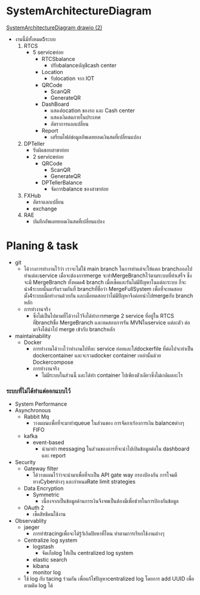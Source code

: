 # SystemArchitectureDiagram
[SystemArchitectureDiagram drawio (2)](https://user-images.githubusercontent.com/93904514/159162938-23dc6c70-1982-4ea9-a70e-f0134aa7a48c.png)
- งานนี้มีทั้งหมด5ระบบ
  1.  RTCS
      - 5 serviceย่อย
        - RTCSbalance
          - ปรับbalanceบัญชีcash center
        - Location
          - รับlocation จาก IOT
        - QRCode
          - ScanQR
          - GenerateQR
        - DashBoard
          - แสดงlocation ของรถ และ Cash center
          - แสดงเงิดสดภายในประเทศ
          - อัตราการแลกเปลี่ยน
        - Report
          - เตรียมไฟล์ข่อมูลอัพเดทยอดเงินสดที่เปลี่ยนแปลง 
  2.  DPTeller
      - รับผิดชอบสาขาย่อย
      - 2 serviceย่อย
         -  QRCode
            - ScanQR
            - GenerateQR
         -  DPTellerBalance
            - จัดการbalance ของสาขาย่อย
  3.  FXHub
      - อัตราแลกเปลี่ยน
      - exchange
  4.  RAE
      - บันทึกอัพเดทยอดเงินสดที่เปลี่ยนแปลง 

# Planing & task
- git
  - ได้วางการทำงานไว้ว่า เราจะไม่ใช้ main branch ในการทำแต่จะให้แตก branchออกไปทำแต่ละservice เมื่อจะต้องการmerge จะทำMergeBranchไว้ตามระบบที่ทำเสร็จ ซึ่งจะมี MergeBranch ทั้งหมด4 branch    เมื่อเช็คและรันไม่มีปัญหาในแต่ละระบบ ก็จะนำ4ระบบนั้นมารันรวมกันที่  branchที่ชื่อว่า MergeFullSystem เพื่อที่จะทดสอบมั้ง4ระบบเมื่อทำงานด้วยกัน และเมื่อทดสอบว่าไม่มีปัญหาจึงค่อยนำไปmergeกับ branch หลัก
  - การทำงานจริง
    - ซึ่งไม่เป็นไปตามที่ได้วางไว้จึงได้ทำการmerge 2 service ที่อยู่ใน RTCS ที่branchชื่อ MergeBranch และทดสอบการรัน MVNในservice แต่ละตัว ต่อมาจึงได้นำไป merge เข้ากับ branchหลัก
- maintainability
  - Docker
    - การทำงานได้วางไว่าทำงานไปทีละ service ย่อยและใส่dockerfile ที่ต่อไปจะทำเป็น dockercontainer และจะรวมdocker container เหล่านั้นด้วย Dockercompose
    - การทำงานจริง
      - ไม่มีระบบในส่วนนี้ และได้ทำ container ไปเพียงตัวเดียวซึ่งไม่เกดิผลอะไร
      
 ### ระบบที่ไม่ได้ทำแต่ออกแบบไว้
 - System Performance
  - Asynchronous
    - Rabbit Mq 
      - วางแผนเเพื่อที่จะมาทำqueue ในส่วนของ การจัดกาเร่่องการเงิน balanceต่างๆ FIFO
    - kafka
      - event-based 
        - นำมาทำ messaging ในส่วนของการที่จะนำไปเป้นข้อมูลต่อใน dashboard และ report
- Security
  - Gateway filter
    - ได้วางแผนไว้ว่าจะนำมาเพื่อที่จะเป็น API gate way กรองป้องกัน การโจมตีทางCyberต่างๆ และกำหนดRate limit strategies
  - Data Encryption
    - Symmetric
      - เนื่องจากเป็นข้อมูลด้านการเงินจึงจพเป็นต้องมีเพื่อช่วยในการป้องกันข้อมูล
  - OAuth 2
      - เช็คสิทธิคนใช้งาน
- Observablity
    - jaeger
      - การทำtracingเพื่อจะได้รู้ว้่เกิดปัยหาที่ไหน ทำตามการเรียกใช้งานต่างๆ
    - Centralize log system
      - logstash
        - จัดเก็บlog  ให้เป็น centralized log system
      -  elastic search
      -  kibana
        - monitor log
    - ใช้ log กับ tacing ร่วมกัน เพื่อแก้ไขปัญหาcentralized log  โดยการ add UUID เพื่อตามติด log ได้
